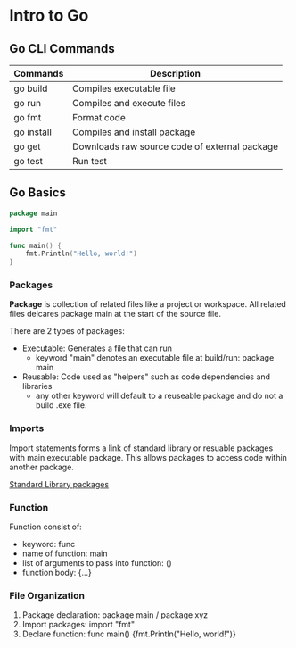 # Intro to Go

## Go CLI Commands

| Commands   | Description                                   |
| ---------- | --------------------------------------------- |
| go build   | Compiles executable file                      |
| go run     | Compiles and execute files                    |
| go fmt     | Format code                                   |
| go install | Compiles and install package                  |
| go get     | Downloads raw source code of external package |
| go test    | Run test                                      |

## Go Basics

```go
package main

import "fmt"

func main() {
	fmt.Println("Hello, world!")
}
```

### Packages

**Package** is collection of related files like a project or workspace. All related files delcares package main at the start of the source file.

There are 2 types of packages:

- Executable: Generates a file that can run
  - keyword "main" denotes an executable file at build/run: package main
- Reusable: Code used as "helpers" such as code dependencies and libraries
  - any other keyword will default to a reuseable package and do not a build .exe file.

### Imports

Import statements forms a link of standard library or resuable packages with main executable package. This allows packages to access code within another package.

[Standard Library packages](https://pkg.go.dev/std)

### Function

Function consist of:

- keyword: func
- name of function: main
- list of arguments to pass into function: ()
- function body: {...}

### File Organization

1. Package declaration: package main / package xyz
2. Import packages: import "fmt"
3. Declare function: func main() {fmt.Println("Hello, world!")}
